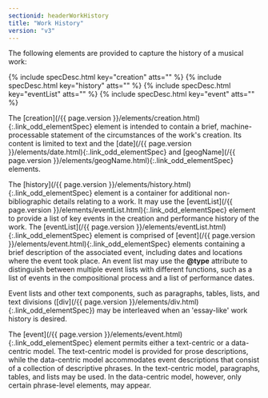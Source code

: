 ```yaml
---
sectionid: headerWorkHistory
title: "Work History"
version: "v3"
---
```




The following elements are provided to capture the history of a musical work:



{% include specDesc.html key="creation" atts="" %}
{% include specDesc.html key="history" atts="" %}
{% include specDesc.html key="eventList" atts="" %}
{% include specDesc.html key="event" atts="" %}



The [creation](/{{ page.version }}/elements/creation.html){:.link_odd_elementSpec} element is intended to contain a brief,
machine-processable statement of the circumstances of the work's creation. Its content
is
limited to text and the [date](/{{ page.version }}/elements/date.html){:.link_odd_elementSpec} and [geogName](/{{ page.version }}/elements/geogName.html){:.link_odd_elementSpec}
elements.

The [history](/{{ page.version }}/elements/history.html){:.link_odd_elementSpec} element is a container for additional non-bibliographic
details relating to a work. It may use the [eventList](/{{ page.version }}/elements/eventList.html){:.link_odd_elementSpec} element to
provide a list of key events in the creation and performance history of the work.
The [eventList](/{{ page.version }}/elements/eventList.html){:.link_odd_elementSpec} element is comprised of [event](/{{ page.version }}/elements/event.html){:.link_odd_elementSpec} elements
containing a brief description of the associated event, including dates and locations
where
the event took place. An event list may use the **@type** attribute to distinguish
between multiple event lists with different functions, such as a list of events in
the
compositional process and a list of performance dates.

Event lists and other text components, such as paragraphs, tables, lists, and text
divisions ([div](/{{ page.version }}/elements/div.html){:.link_odd_elementSpec}) may be interleaved when an 'essay-like' work history
is desired.

The [event](/{{ page.version }}/elements/event.html){:.link_odd_elementSpec} element permits either a text-centric or a data-centric
model. The text-centric model is provided for prose descriptions, while the data-centric
model accommodates event descriptions that consist of a collection of descriptive
phrases.
In the text-centric model, paragraphs, tables, and lists may be used. In the data-centric
model, however, only certain phrase-level elements, may appear.

